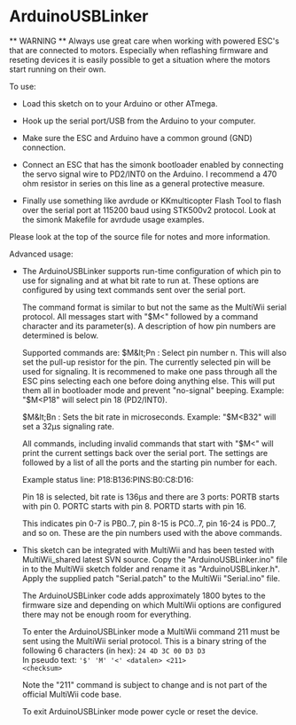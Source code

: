 ArduinoUSBLinker
================

 ** WARNING **
   Always use great care when working with powered ESC's that are connected
   to motors. Especially when reflashing firmware and reseting devices it is
   easily possible to get a situation where the motors start running on their
   own.

To use:

 * Load this sketch on to your Arduino or other ATmega.

 * Hook up the serial port/USB from the Arduino to your computer.

 * Make sure the ESC and Arduino have a common ground (GND) connection.

 * Connect an ESC that has the simonk bootloader enabled by connecting the
   servo signal wire to PD2/INT0 on the Arduino. I recommend a 470 ohm resistor
   in series on this line as a general protective measure.

 * Finally use something like avrdude or KKmulticopter Flash Tool to flash over
   the serial port at 115200 baud using STK500v2 protocol. Look at the simonk
   Makefile for avrdude usage examples.


Please look at the top of the source file for notes and more information.

Advanced usage:

 * The ArduinoUSBLinker supports run-time configuration of which pin to use for
   signaling and at what bit rate to run at. These options are configured by
   using text commands sent over the serial port.

   The command format is similar to but not the same as the MultiWii serial
   protocol. All messages start with "$M&lt;" followed by a command character
   and its parameter(s). A description of how pin numbers are determined is
   below.

   Supported commands are:
   $M&lt;Pn : Select pin number n. This will also set the pull-up resistor for
              the pin. The currently selected pin will be used for signaling.
              It is recommened to make one pass through all the ESC pins
              selecting each one before doing anything else. This will put them
              all in bootloader mode and prevent "no-signal" beeping.
              Example: "$M&lt;P18" will select pin 18 (PD2/INT0).

   $M&lt;Bn : Sets the bit rate in microseconds.
              Example: "$M&lt;B32" will set a 32µs signaling rate.

   All commands, including invalid commands that start with "$M&lt;" will
   print the current settings back over the serial port. The settings are
   followed by a list of all the ports and the starting pin number for each.

   Example status line:
   P18:B136:PINS:B0:C8:D16:

   Pin 18 is selected, bit rate is 136µs and there are 3 ports:
   PORTB starts with pin 0.
   PORTC starts with pin 8.
   PORTD starts with pin 16.

   This indicates pin 0-7 is PB0..7, pin 8-15 is PC0..7, pin 16-24 is PD0..7,
   and so on. These are the pin numbers used with the above commands.

 * This sketch can be integrated with MultiWii and has been tested with
   MultiWii\_shared latest SVN source. Copy the "ArduinoUSBLinker.ino" file in
   to the MultiWii sketch folder and rename it as "ArduinoUSBLinker.h". Apply
   the supplied patch "Serial.patch" to the MultiWii "Serial.ino" file.

   The ArduinoUSBLinker code adds approximately 1800 bytes to the firmware size
   and depending on which MultiWii options are configured there may not be
   enough room for everything.
   
   To enter the ArduinoUSBLinker mode a MultiWii command 211 must be sent using
   the MultiWii serial protocol. This is a binary string of the following
   6 characters (in hex): <code>24 4D 3C 00 D3 D3</code><br>
   In pseudo text:
   <code>'$' 'M' '&lt;' &lt;datalen&gt; &lt;211&gt; &lt;checksum&gt;</code>

   Note the "211" command is subject to change and is not part of the official
   MultiWii code base.

   To exit ArduinoUSBLinker mode power cycle or reset the device.
